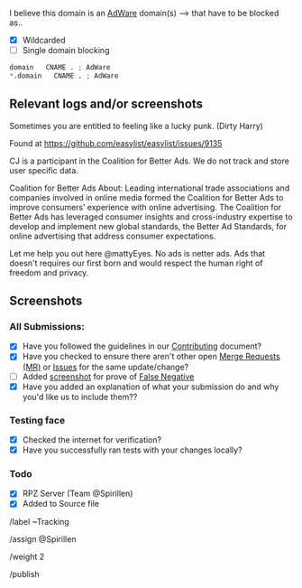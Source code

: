 I believe this domain is an [AdWare](https://mypdns.org/MypDNS/support/-/wikis/Adware) domain(s) --> that have to be blocked as..

- [X] Wildcarded
- [ ] Single domain blocking

```python
domain   CNAME . ; AdWare
*.domain   CNAME . ; AdWare
```

## Relevant logs and/or screenshots
Sometimes you are entitled to feeling like a lucky punk. (Dirty Harry)

Found at https://github.com/easylist/easylist/issues/9135

>>>
CJ is a participant in the Coalition for Better Ads. We do not track and store user specific data.

Coalition for Better Ads
About: Leading international trade associations and companies involved in online media formed the Coalition for Better Ads to improve consumers’ experience with online advertising. The Coalition for Better Ads has leveraged consumer insights and cross-industry expertise to develop and implement new global standards, the Better Ad Standards, for online advertising that address consumer expectations.
>>>

Let me help you out here @mattyEyes. No ads is netter ads. Ads that doesn't requires our first born and would respect the human right of freedom and privacy.

## Screenshots


### All Submissions:
- [X] Have you followed the guidelines in our [Contributing](CONTRIBUTING.md)
	  document?
- [x] Have you checked to ensure there aren't other open
      [Merge Requests (MR)](../merge_requests) or [Issues](../issues) for the
      same update/change?
- [ ] Added [screenshot](https://mypdns.org/MypDNS/support/-/wikis/Screenshot)
	  for prove of [False Negative](https://mypdns.org/MypDNS/support/-/wikis/False-Negative)
- [X] Have you added an explanation of what your submission do and why you'd
	  like us to include them??

### Testing face
- [X] Checked the internet for verification?
- [X] Have you successfully ran tests with your changes locally?

### Todo
- [X] RPZ Server (Team @Spirillen)
- [X] Added to Source file

/label ~Tracking

/assign @Spirillen

/weight 2

/publish

<!-- template link https://mypdns.org/my-privacy-dns/matrix/-/issues/new?issuable_template=-aa -->
